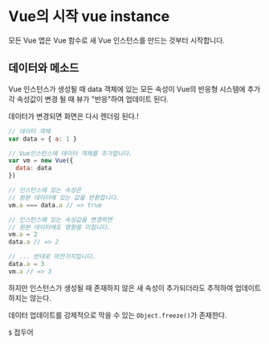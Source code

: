# Vue의 시작 vue instance

모든 Vue 앱은 Vue 함수로 새 Vue 인스턴스를 만드는 것부터 시작합니다.

## 데이터와 메소드
Vue 인스턴스가 생성될 때 data 객체에 있는 모든 속성이 Vue의 반응형 시스템에 추가 각 속성값이 변경 될 때 뷰가 "반응"하여 업데이트 된다.

데이터가 변경되면 화면은 다시 렌더링 된다.!

```js
// 데이터 객체
var data = { a: 1 }

// Vue인스턴스에 데이터 객체를 추가합니다.
var vm = new Vue({
  data: data
})

// 인스턴스에 있는 속성은
// 원본 데이터에 있는 값을 반환합니다.
vm.a === data.a // => true

// 인스턴스에 있는 속성값을 변경하면
// 원본 데이터에도 영향을 미칩니다.
vm.a = 2
data.a // => 2

// ... 반대로 마찬가지입니다.
data.a = 3
vm.a // => 3
```

하지만 인스턴스가 생성될 때 존재하지 않은 새 속성이 추가되더라도 추적하여 업데이트하지는 않는다.

데이터 업데이트를 강제적으로 막을 수 있는 `Object.freeze()`가 존재한다.


`$` 접두어
